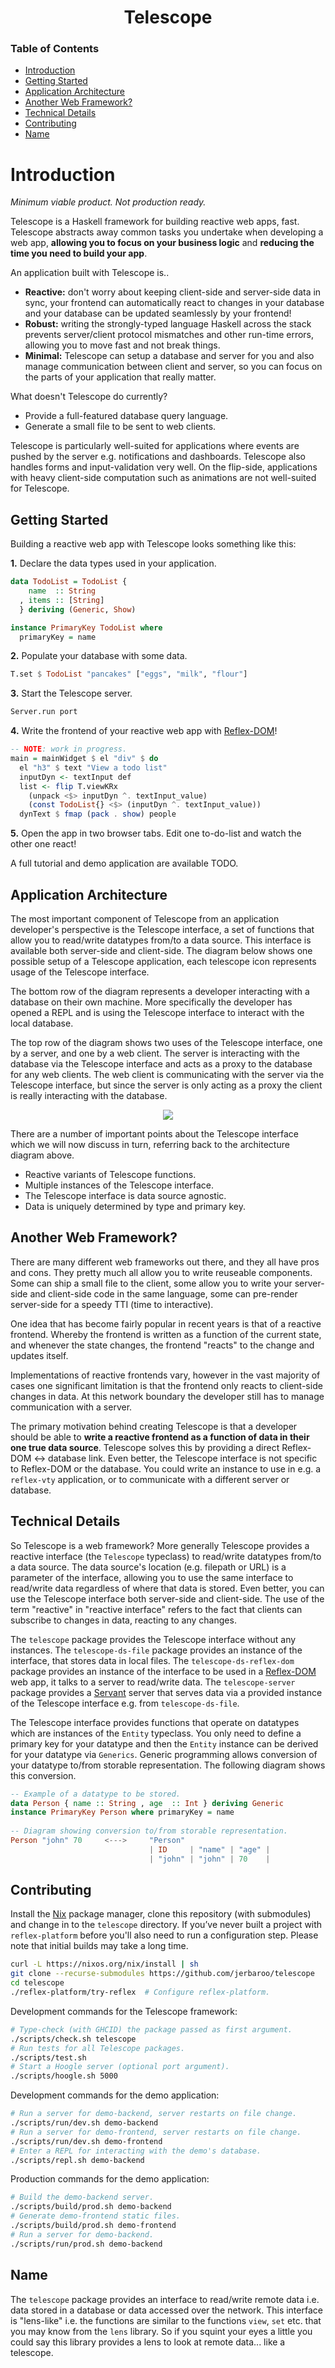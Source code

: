 <div align="center">

# Telescope

</div>

### Table of Contents
- [Introduction](#introduction)
- [Getting Started](#getting-started)
- [Application Architecture](#application-architecture)
- [Another Web Framework?](#another-web-framework)
- [Technical Details](#technical-details)
- [Contributing](#contributing)
- [Name](#name)

# Introduction
*Minimum viable product. Not production ready.*

Telescope is a Haskell framework for building reactive web apps, fast. Telescope
abstracts away common tasks you undertake when developing a web app, **allowing
you to focus on your business logic** and **reducing the time you need to build
your app**.

An application built with Telescope is..
- **Reactive:** don't worry about keeping client-side and server-side data in
  sync, your frontend can automatically react to changes in your database and
  your database can be updated seamlessly by your frontend!
- **Robust:** writing the strongly-typed language Haskell across the stack
  prevents server/client protocol mismatches and other run-time errors, allowing
  you to move fast and not break things.
- **Minimal:** Telescope can setup a database and server for you and also manage
  communication between client and server, so you can focus on the parts of your
  application that really matter.

What doesn't Telescope do currently?
- Provide a full-featured database query language.
- Generate a small file to be sent to web clients.

Telescope is particularly well-suited for applications where events are pushed
by the server e.g. notifications and dashboards. Telescope also handles forms
and input-validation very well. On the flip-side, applications with heavy
client-side computation such as animations are not well-suited for Telescope.

## Getting Started
Building a reactive web app with Telescope looks something like this:

**1.** Declare the data types used in your application.

``` haskell
data TodoList = TodoList {
    name  :: String
  , items :: [String]
  } deriving (Generic, Show)

instance PrimaryKey TodoList where
  primaryKey = name
```

**2.** Populate your database with some data.

``` haskell
T.set $ TodoList "pancakes" ["eggs", "milk", "flour"]
```

**3.** Start the Telescope server.

``` haskell
Server.run port
```

**4.** Write the frontend of your reactive web app with
[Reflex-DOM](https://reflex-frp.org/)!

``` haskell
-- NOTE: work in progress.
main = mainWidget $ el "div" $ do
  el "h3" $ text "View a todo list"
  inputDyn <- textInput def
  list <- flip T.viewKRx
    (unpack <$> inputDyn ^. textInput_value)
    (const TodoList{} <$> (inputDyn ^. textInput_value))
  dynText $ fmap (pack . show) people
```

**5.** Open the app in two browser tabs. Edit one to-do-list and watch the other
one react!

A full tutorial and demo application are available TODO.
<!-- TODO: links to reflex-platform and other doc in demo/README.md -->

## Application Architecture
<!-- Core is the Telescope interface, available client & server-side. -->
The most important component of Telescope from an application developer's
perspective is the Telescope interface, a set of functions that allow you to
read/write datatypes from/to a data source. This interface is available both
server-side and client-side. The diagram below shows one possible setup of a
Telescope application, each telescope icon represents usage of the Telescope
interface.

<!-- Bottom row. -->
The bottom row of the diagram represents a developer interacting with a database
on their own machine. More specifically the developer has opened a REPL and is
using the Telescope interface to interact with the local database.

<!-- Top row, server is a proxy. -->
The top row of the diagram shows two uses of the Telescope interface, one by a
server, and one by a web client. The server is interacting with the database via
the Telescope interface and acts as a proxy to the database for any web clients.
The web client is communicating with the server via the Telescope interface, but
since the server is only acting as a proxy the client is really interacting with
the database.

<div align="center">
  <img src="diagram/diagram.png" />
</div>

There are a number of important points about the Telescope interface which we
will now discuss in turn, referring back to the architecture diagram above.
- Reactive variants of Telescope functions.
- Multiple instances of the Telescope interface.
- The Telescope interface is data source agnostic.
- Data is uniquely determined by type and primary key.
<!-- TODO: finish discussion about these points. -->
<!-- TODO: outline data flow, top row subscribes and reacts to data. -->

## Another Web Framework?
<!-- Many existing frameworks, pros and cons. -->
There are many different web frameworks out there, and they all have pros and
cons. They pretty much all allow you to write reuseable components. Some can
ship a small file to the client, some allow you to write your server-side and
client-side code in the same language, some can pre-render server-side for a
speedy TTI (time to interactive).

<!-- Reactive frontend is popular. -->
One idea that has become fairly popular in recent years is that of a reactive
frontend. Whereby the frontend is written as a function of the current state,
and whenever the state changes, the frontend "reacts" to the change and updates
itself.

<!-- Network is boundary of reactivity. -->
Implementations of reactive frontends vary, however in the vast majority of
cases one significant limitation is that the frontend only reacts to client-side
changes in data. At this network boundary the developer still has to manage
communication with a server.

<!-- Liberated of where/when. -->
The primary motivation behind creating Telescope is that a developer should be
able to **write a reactive frontend as a function of data in their one true data
source**. Telescope solves this by providing a direct Reflex-DOM <-> database
link. Even better, the Telescope interface is not specific to Reflex-DOM or the
database. You could write an instance to use in e.g. a `reflex-vty` application,
or to communicate with a different server or database.

## Technical Details 
<!-- Reactive interface to data, data location is a parameter. -->
<!-- TODO: Rewrite paragraph. -->
So Telescope is a web framework? More generally Telescope provides a reactive
interface (the `Telescope` typeclass) to read/write datatypes from/to a data
source. The data source's location (e.g. filepath or URL) is a parameter of the
interface, allowing you to use the same interface to read/write data regardless
of where that data is stored. Even better, you can use the Telescope interface
both server-side and client-side. The use of the term "reactive" in "reactive
interface" refers to the fact that clients can subscribe to changes in data,
reacting to any changes.

<!-- Various packages. -->
The `telescope` package provides the Telescope interface without any instances.
The `telescope-ds-file` package provides an instance of the interface, that
stores data in local files. The `telescope-ds-reflex-dom` package provides an
instance of the interface to be used in a [Reflex-DOM](https://reflex-frp.org/)
web app, it talks to a server to read/write data. The `telescope-server` package
provides a [Servant](https://www.servant.dev/) server that serves data via a
provided instance of the Telescope interface e.g. from `telescope-ds-file`.

<!-- Generic programming. -->
The Telescope interface provides functions that operate on datatypes which are
instances of the `Entity` typeclass. You only need to define a primary key for
your datatype and then the `Entity` instance can be derived for your datatype
via `Generics`. Generic programming allows conversion of your datatype to/from
storable representation. The following diagram shows this conversion.

``` haskell
-- Example of a datatype to be stored.
data Person { name :: String , age  :: Int } deriving Generic
instance PrimaryKey Person where primaryKey = name
  
-- Diagram showing conversion to/from storable representation.
Person "john" 70     <--->     "Person"
                               | ID     | "name" | "age" |
                               | "john" | "john" | 70    |
```

<!-- TODO: example that results in two rows. -->

## Contributing
Install the [Nix](https://nixos.org/download.html) package manager, clone this
repository (with submodules) and change in to the `telescope` directory. If
you’ve never built a project with `reflex-platform` before you'll also need to
run a configuration step. Please note that initial builds may take a long time.

``` bash
curl -L https://nixos.org/nix/install | sh
git clone --recurse-submodules https://github.com/jerbaroo/telescope
cd telescope
./reflex-platform/try-reflex  # Configure reflex-platform.
```

Development commands for the Telescope framework:

``` bash
# Type-check (with GHCID) the package passed as first argument.
./scripts/check.sh telescope
# Run tests for all Telescope packages.
./scripts/test.sh
# Start a Hoogle server (optional port argument).
./scripts/hoogle.sh 5000
```

Development commands for the demo application:

``` bash
# Run a server for demo-backend, server restarts on file change.
./scripts/run/dev.sh demo-backend
# Run a server for demo-frontend, server restarts on file change.
./scripts/run/dev.sh demo-frontend
# Enter a REPL for interacting with the demo's database.
./scripts/repl.sh demo-backend
```

Production commands for the demo application:

``` bash 
# Build the demo-backend server.
./scripts/build/prod.sh demo-backend
# Generate demo-frontend static files.
./scripts/build/prod.sh demo-frontend
# Run a server for demo-backend.
./scripts/run/prod.sh demo-backend
```

## Name
The `telescope` package provides an interface to read/write remote data i.e.
data stored in a database or data accessed over the network. This interface is
"lens-like" i.e. the functions are similar to the functions `view`, `set` etc.
that you may know from the `lens` library. So if you squint your eyes a little
you could say this library provides a lens to look at remote data... like a
telescope.
